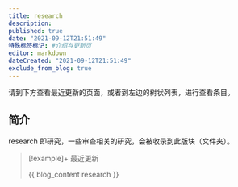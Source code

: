 ```yaml
---
title: research
description:
published: true
date: "2021-09-12T21:51:49"
特殊标签标记: #介绍与更新页
editor: markdown
dateCreated: "2021-09-12T21:51:49"
exclude_from_blog: true
---
```


请到下方查看最近更新的页面，或者到左边的树状列表，进行查看条目。

## 简介

research 即研究，一些审查相关的研究，会被收录到此版块（文件夹）。

> [!example]+ 最近更新
>
> {{ blog_content research }}
